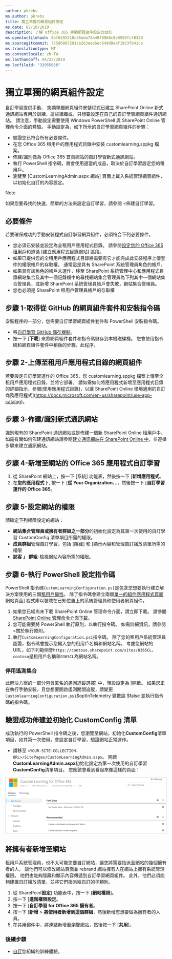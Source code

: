 ```yaml
---
author: pkrebs
ms.author: pkrebs
title: 獨立單獨的網頁組件設定
ms.date: 02/10/2019
description: 了解 Office 365 手動網頁組件設定的自訂
ms.openlocfilehash: 8bf6292518c36eda74a49f9968c8e0559fcf8320
ms.sourcegitcommit: 775d6807291ab263eea5ec649d9aaf1933fb41ca
ms.translationtype: MT
ms.contentlocale: zh-TW
ms.lasthandoff: 04/23/2019
ms.locfileid: "32055056"
---
```

# <a name="stand-alone-web-part-setup"></a>獨立單獨的網頁組件設定

自訂學習提供手動、 突顯單獨網頁組件安裝程式已建立 SharePoint Online 新式通訊網站專用於訓練，這些組織或，只想要設定在自己的自訂學習網頁組件通訊網站。 請注意，手動設定需要使用 Windows PowerShell 與 SharePoint Online 管理命令介面的體驗。 手動設定為，如下所示的自訂學習網頁組件的步驟：

- 驗證您已符合所有必要條件。
- 在您 Office 365 租用戶的應用程式目錄中安裝 customlearning.sppkg 檔案。
- 佈建/識別做為 Office 365 首頁網站的自訂學習新式通訊網站。
- 執行 PowerShell 指令碼，將會使用適當的成品，取決於自訂學習設定您的租用戶。
- 瀏覽至 [CustomLearningAdmin.aspx 網站] 頁面上載入系統管理網頁組件，以初始化自訂的內容設定。

> [!NOTE]
> 如果您要尋找的快速，簡單的方法來設定自訂學習，請參閱 <<c0>佈建自訂學習。

## <a name="prerequisites"></a>必要條件
若要確保成功的手動安裝程式自訂學習網頁組件，必須符合下列必要條件。 

- 您必須已安裝並設定為全租用戶應用程式目錄。 請參閱[設定您的 Office 365 租用戶](https://docs.microsoft.com/en-us/sharepoint/dev/spfx/set-up-your-developer-tenant#create-app-catalog-site)和遵循 [建立應用程式目錄網站] 區段。 
- 如果已提供您的全租用戶應用程式目錄將需要有它才能完成此安裝程序上傳套件的權限帳戶的存取權。 通常這是具有 SharePoint 系統管理員角色的帳戶。 
- 如果具有該角色的帳戶未運作，移至 SharePoint 系統管理中心和應用程式目錄網站集合及其中一個記錄檔中的尋找網站集合管理員為下列其中一個網站集合管理員，或新增 SharePoint 系統管理員帳戶會失敗，網站集合管理員。 
- 您也必須是 SharePoint 租用戶管理員帳戶的存取權

## <a name="step-1---get-the-web-part-package-and-setup-script-from-github"></a>步驟 1-取得從 GitHub 的網頁組件套件和安裝指令碼
安裝程序的一部分，您需要自訂學習網頁組件套件和 PowerShell 安裝指令碼。

- 移[自訂學習 GitHub 儲存機制](https://github.com/pnp/custom-learning-office-365)。
- 按一下 [**下載**] 來將網頁組件套件和指令碼儲存到本機磁碟機。 您會使用指令碼和網頁組件套件中稍後的步驟，此程序。

## <a name="step-2---upload-the-web-part-to-the-tenant-app-catalog"></a>步驟 2-上傳至租用戶應用程式目錄的網頁組件
若要設定自訂學習運作的 Office 365，您 customlearning.sppkg 檔案上傳至全租用戶應用程式目錄，並將它部署。 請如需如何將應用程式新增至應用程式目錄的詳細指示，參閱[使用應用程式目錄]，以讓 SharePoint Online 環境適用的自訂商務應用程式](https://docs.microsoft.com/en-us/sharepoint/use-app-catalog)。

## <a name="step-3---provisionidentify-a-modern-communication-site"></a>步驟 3-佈建/識別新式通訊網站
識別現有的 SharePoint 通訊網站或是佈建一個新 SharePoint Online 租用戶中。 如需有關如何佈建通訊網站請參閱[建立通訊網站在 SharePoint Online 中](https://support.office.com/en-us/article/create-a-communication-site-in-sharepoint-online-7fb44b20-a72f-4d2c-9173-fc8f59ba50eb)，並遵循步驟來建立通訊網站。

## <a name="step-4---add-the-custom-learning-for-office-365-app-to-the-site"></a>步驟 4-新增至網站的 Office 365 應用程式自訂學習

1. 從 SharePoint 網站上，按一下 [系統] 功能表，然後按一下 [**新增應用程式**。 
2. 在**您的應用程式**下, 按一下 [**從 Your Organization**，，，然後按一下 [**自訂學習運作的 Office 365**。 

## <a name="step-5---set-permissions-for-the-site"></a>步驟 5-設定網站的權限
請確定下列權限設定的網站：
- **網站集合管理員或擁有者群組之一部分**的初始化設定為其第一次使用的自訂學習 CustomConfig 清單項目所需的權限。 
- **成員群組**管理自訂學習，包括 [隱藏] 和 [顯示內容和管理自訂播放清單所需的權限
- **訪客 」 群組**-檢視網站內容所需的權限。 

## <a name="step-6--execute-powershell-configuration-script"></a>步驟 6-執行 PowerShell 設定指令碼
PowerShell 指令碼`CustomLearningConfiguration.ps1`是包含您想要執行建立解決方案使用的三個[租用戶屬性](https://docs.microsoft.com/en-us/sharepoint/dev/spfx/tenant-properties)。 除了指令碼會建立兩個[單一的組件應用程式頁面](https://docs.microsoft.com/en-us/sharepoint/dev/spfx/web-parts/single-part-app-pages)網站頁面] 程式庫以裝載在已知位置上的系統管理員和使用者網頁組件。

1. 如果您已經尚未下載 SharePoint Online 管理命令介面，請立即下載。 請參閱[SharePoint Online 管理命令介面下載](https://go.microsoft.com/fwlink/p/?LinkId=255251)。
2. 您可能需要將 PowerShell 執行原則，以執行指令碼。 如需詳細資訊，請參閱 <<c0>關於執行原則。
3. 執行`CustomLearningConfiguration.ps1`指令碼。 除了您的租用戶系統管理員認證，指令碼會提示您輸入您的租用戶名稱和網站名稱。 考慮您網站的 URL，如下列範例會`https://contoso.sharepoint.com/sites/O365CL`、`contoso`是租用戶名稱和`O365CL`為網站名稱。 

### <a name="disabling-telemetry-collection"></a>停用遙測集合
此解決方案的一部分包含匿名的遙測追蹤選擇] 中，預設設定為 [開啟。 如果您正在執行手動安裝，且您想要開啟遙測關閉追蹤，請變更`CustomlearningConfiguration.ps1`$optInTelemetry 變數設 $false 並執行指令碼的指令碼。

## <a name="validate-provisioning-success-and-initialize-the-customconfig-list"></a>驗證成功佈建並初始化 CustomConfig 清單

成功執行的 PowerShell 指令碼之後，您瀏覽至網站，初始化**CustomConfig**清單項目，如其第一次使用，會設定自訂學習，驗證網站正常運作。

- 請移至 `<YOUR-SITE-COLLECTION-URL>/SitePages/CustomLearningAdmin.aspx`。 開啟**CustomLearningAdmin.aspx**初始化設定為第一次使用的自訂學習**CustomConfig**清單項目。 您應該會看到看起來像這樣的頁面：

![cg adminapppage.png](media/cg-adminapppage.png)

## <a name="add-owners-to-site"></a>將擁有者新增至網站
租用戶系統管理員，也不太可能您要自訂網站，讓您將需要指派至網站的幾個擁有者的人。 讓他們可以修改網站頁面並 rebrand 網站擁有人在網站上擁有系統管理權限。 他們也能夠隱藏和顯示內容傳遞到自訂學習網頁組件。 此外，他們必須能夠建置自訂播放清單，並將它們指派給自訂的子類別。  

1. 從 SharePoint**設定**] 功能表中，按一下 [**網站權限**]。
2. 按一下 [**進階權限設定**。
3. 按一下 [**自訂學習 for Office 365 擁有者**。
4. 按一下 [**新增** > **將使用者新增到這個群組**，然後新增您想要做為擁有者的人員。 
5. 在共用郵件中，將連結新增至[瀏覽網站](https://docs.microsoft.com/en-us/Office365/CustomLearning/custom_explore)，然後按一下 [**共用**]。

### <a name="next-steps"></a>後續步驟
- [自訂](custom_overview.md)您組織的訓練體驗。

